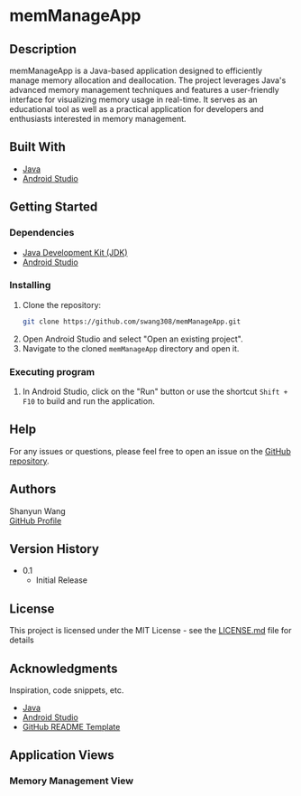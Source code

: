# memManageApp

## Description
memManageApp is a Java-based application designed to efficiently manage memory allocation and deallocation. The project leverages Java's advanced memory management techniques and features a user-friendly interface for visualizing memory usage in real-time. It serves as an educational tool as well as a practical application for developers and enthusiasts interested in memory management.

## Built With
* [Java](https://www.java.com/)
* [Android Studio](https://developer.android.com/studio)

## Getting Started

### Dependencies
* [Java Development Kit (JDK)](https://www.oracle.com/java/technologies/javase-jdk11-downloads.html)
* [Android Studio](https://developer.android.com/studio)

### Installing
1. Clone the repository:
   ```bash
   git clone https://github.com/swang308/memManageApp.git
   ```
2. Open Android Studio and select "Open an existing project".
3. Navigate to the cloned `memManageApp` directory and open it.

### Executing program

1. In Android Studio, click on the "Run" button or use the shortcut `Shift + F10` to build and run the application.

## Help

For any issues or questions, please feel free to open an issue on the [GitHub repository](https://github.com/swang308/memManageApp/issues).

## Authors

Shanyun Wang  
[GitHub Profile](https://github.com/swang308)

## Version History

* 0.1
    * Initial Release

## License

This project is licensed under the MIT License - see the [LICENSE.md](LICENSE.md) file for details

## Acknowledgments

Inspiration, code snippets, etc.
* [Java](https://www.java.com/)
* [Android Studio](https://developer.android.com/studio)
* [GitHub README Template](https://gist.github.com/DomPizzie/7a5ff55ffa9081f2de27c315f5018afc)

## Application Views

### Memory Management View